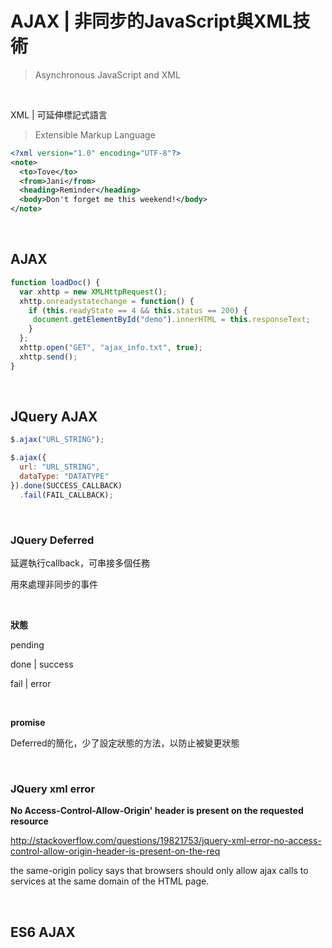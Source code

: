# AJAX | 非同步的JavaScript與XML技術

> Asynchronous JavaScript and XML

<br />

XML | 可延伸標記式語言

> Extensible Markup Language

```xml
<?xml version="1.0" encoding="UTF-8"?>
<note>
  <to>Tove</to>
  <from>Jani</from>
  <heading>Reminder</heading>
  <body>Don't forget me this weekend!</body>
</note>
```

<br />

## AJAX

```javascript
function loadDoc() {
  var xhttp = new XMLHttpRequest();
  xhttp.onreadystatechange = function() {
    if (this.readyState == 4 && this.status == 200) {
     document.getElementById("demo").innerHTML = this.responseText;
    }
  };
  xhttp.open("GET", "ajax_info.txt", true);
  xhttp.send();
}
```

<br />

## JQuery AJAX

```javascript
$.ajax("URL_STRING");
```

```javascript
$.ajax({
  url: "URL_STRING",
  dataType: "DATATYPE"
}).done(SUCCESS_CALLBACK)
  .fail(FAIL_CALLBACK);
```

<br />

### JQuery Deferred

延遲執行callback，可串接多個任務

用來處理非同步的事件

<br />

**狀態**

pending

done | success

fail | error

<br />

<b>promise</b>

Deferred的簡化，少了設定狀態的方法，以防止被變更狀態

<br />

### JQuery xml error 

**No Access-Control-Allow-Origin' header is present on the requested resource**

http://stackoverflow.com/questions/19821753/jquery-xml-error-no-access-control-allow-origin-header-is-present-on-the-req

the same-origin policy says that browsers should only allow ajax calls to services at the same domain of the HTML page.

<br />

## ES6 AJAX
